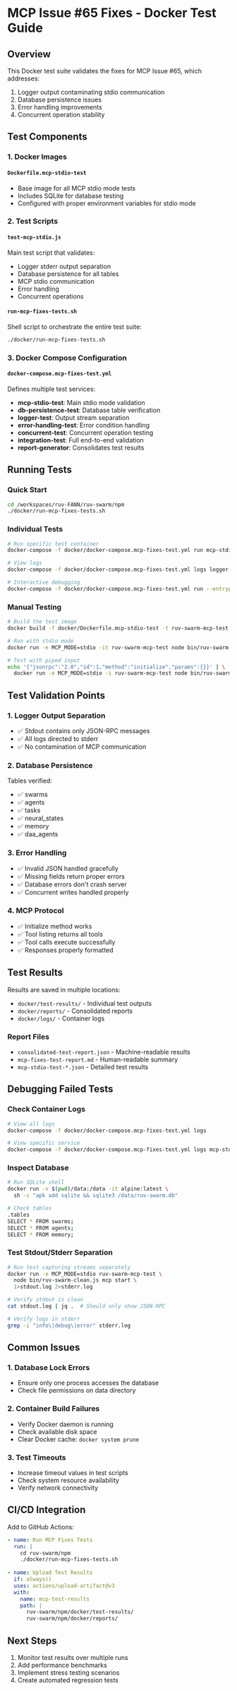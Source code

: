 # MCP Issue #65 Fixes - Docker Test Guide

## Overview

This Docker test suite validates the fixes for MCP Issue #65, which addresses:
1. Logger output contaminating stdio communication
2. Database persistence issues
3. Error handling improvements
4. Concurrent operation stability

## Test Components

### 1. Docker Images

#### `Dockerfile.mcp-stdio-test`
- Base image for all MCP stdio mode tests
- Includes SQLite for database testing
- Configured with proper environment variables for stdio mode

### 2. Test Scripts

#### `test-mcp-stdio.js`
Main test script that validates:
- Logger stderr output separation
- Database persistence for all tables
- MCP stdio communication
- Error handling
- Concurrent operations

#### `run-mcp-fixes-tests.sh`
Shell script to orchestrate the entire test suite:
```bash
./docker/run-mcp-fixes-tests.sh
```

### 3. Docker Compose Configuration

#### `docker-compose.mcp-fixes-test.yml`
Defines multiple test services:
- **mcp-stdio-test**: Main stdio mode validation
- **db-persistence-test**: Database table verification
- **logger-test**: Output stream separation
- **error-handling-test**: Error condition handling
- **concurrent-test**: Concurrent operation testing
- **integration-test**: Full end-to-end validation
- **report-generator**: Consolidates test results

## Running Tests

### Quick Start
```bash
cd /workspaces/ruv-FANN/ruv-swarm/npm
./docker/run-mcp-fixes-tests.sh
```

### Individual Tests
```bash
# Run specific test container
docker-compose -f docker/docker-compose.mcp-fixes-test.yml run mcp-stdio-test

# View logs
docker-compose -f docker/docker-compose.mcp-fixes-test.yml logs logger-test

# Interactive debugging
docker-compose -f docker/docker-compose.mcp-fixes-test.yml run --entrypoint /bin/sh mcp-stdio-test
```

### Manual Testing
```bash
# Build the test image
docker build -f docker/Dockerfile.mcp-stdio-test -t ruv-swarm-mcp-test .

# Run with stdio mode
docker run -e MCP_MODE=stdio -it ruv-swarm-mcp-test node bin/ruv-swarm-clean.js mcp start

# Test with piped input
echo '{"jsonrpc":"2.0","id":1,"method":"initialize","params":{}}' | \
  docker run -e MCP_MODE=stdio -i ruv-swarm-mcp-test node bin/ruv-swarm-clean.js mcp start
```

## Test Validation Points

### 1. Logger Output Separation
- ✅ Stdout contains only JSON-RPC messages
- ✅ All logs directed to stderr
- ✅ No contamination of MCP communication

### 2. Database Persistence
Tables verified:
- ✅ swarms
- ✅ agents  
- ✅ tasks
- ✅ neural_states
- ✅ memory
- ✅ daa_agents

### 3. Error Handling
- ✅ Invalid JSON handled gracefully
- ✅ Missing fields return proper errors
- ✅ Database errors don't crash server
- ✅ Concurrent writes handled properly

### 4. MCP Protocol
- ✅ Initialize method works
- ✅ Tool listing returns all tools
- ✅ Tool calls execute successfully
- ✅ Responses properly formatted

## Test Results

Results are saved in multiple locations:
- `docker/test-results/` - Individual test outputs
- `docker/reports/` - Consolidated reports
- `docker/logs/` - Container logs

### Report Files
- `consolidated-test-report.json` - Machine-readable results
- `mcp-fixes-test-report.md` - Human-readable summary
- `mcp-stdio-test-*.json` - Detailed test results

## Debugging Failed Tests

### Check Container Logs
```bash
# View all logs
docker-compose -f docker/docker-compose.mcp-fixes-test.yml logs

# View specific service
docker-compose -f docker/docker-compose.mcp-fixes-test.yml logs mcp-stdio-test
```

### Inspect Database
```bash
# Run SQLite shell
docker run -v $(pwd)/data:/data -it alpine:latest \
  sh -c "apk add sqlite && sqlite3 /data/ruv-swarm.db"

# Check tables
.tables
SELECT * FROM swarms;
SELECT * FROM agents;
SELECT * FROM memory;
```

### Test Stdout/Stderr Separation
```bash
# Run test capturing streams separately
docker run -e MCP_MODE=stdio ruv-swarm-mcp-test \
  node bin/ruv-swarm-clean.js mcp start \
  1>stdout.log 2>stderr.log

# Verify stdout is clean
cat stdout.log | jq .  # Should only show JSON-RPC

# Verify logs in stderr
grep -i "info\|debug\|error" stderr.log
```

## Common Issues

### 1. Database Lock Errors
- Ensure only one process accesses the database
- Check file permissions on data directory

### 2. Container Build Failures
- Verify Docker daemon is running
- Check available disk space
- Clear Docker cache: `docker system prune`

### 3. Test Timeouts
- Increase timeout values in test scripts
- Check system resource availability
- Verify network connectivity

## CI/CD Integration

Add to GitHub Actions:
```yaml
- name: Run MCP Fixes Tests
  run: |
    cd ruv-swarm/npm
    ./docker/run-mcp-fixes-tests.sh
  
- name: Upload Test Results
  if: always()
  uses: actions/upload-artifact@v3
  with:
    name: mcp-test-results
    path: |
      ruv-swarm/npm/docker/test-results/
      ruv-swarm/npm/docker/reports/
```

## Next Steps

1. Monitor test results over multiple runs
2. Add performance benchmarks
3. Implement stress testing scenarios
4. Create automated regression tests